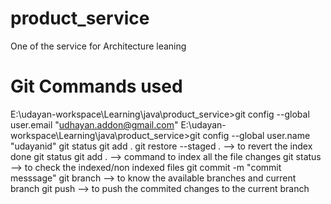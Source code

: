 # product_service
One of the service for Architecture leaning


# Git Commands used

E:\udayan-workspace\Learning\java\product_service>git config --global user.email "udhayan.addon@gmail.com"
E:\udayan-workspace\Learning\java\product_service>git config --global user.name "udayanid"
git status
git add . 
git restore --staged *.* --> to revert the index done
git status
git add .  --> command to index all the file changes
git status --> to check the indexed/non indexed files 
git commit -m "commit messsage"
git branch --> to know the available branches and current branch
git push --> to push the commited changes to the current branch
